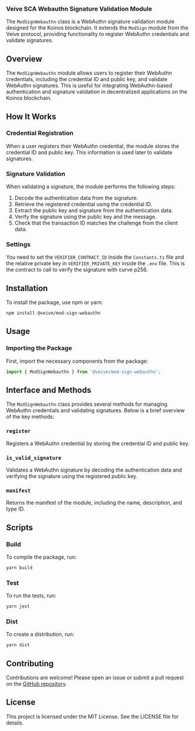 ### Veive SCA Webauthn Signature Validation Module

The `ModSignWebauthn` class is a WebAuthn signature validation module designed for the Koinos blockchain. It extends the `ModSign` module from the Veive protocol, providing functionality to register WebAuthn credentials and validate signatures.

## Overview

The `ModSignWebauthn` module allows users to register their WebAuthn credentials, including the credential ID and public key, and validate WebAuthn signatures. This is useful for integrating WebAuthn-based authentication and signature validation in decentralized applications on the Koinos blockchain.

## How It Works

### Credential Registration

When a user registers their WebAuthn credential, the module stores the credential ID and public key. This information is used later to validate signatures.

### Signature Validation

When validating a signature, the module performs the following steps:
1. Decode the authentication data from the signature.
2. Retrieve the registered credential using the credential ID.
3. Extract the public key and signature from the authentication data.
4. Verify the signature using the public key and the message.
5. Check that the transaction ID matches the challenge from the client data.

### Settings

You need to set the `VERIFIER_CONTRACT_ID` inside the `Constants.ts` file and the relative private key in `VERIFIER_PRIVATE_KEY` inside the `.env` file.
This is the contract to call to verify the signature with curve p256.

## Installation

To install the package, use npm or yarn:

```bash
npm install @veive/mod-sign-webauthn
```

## Usage

### Importing the Package

First, import the necessary components from the package:

```typescript
import { ModSignWebauthn } from '@veive/mod-sign-webauthn';
```

## Interface and Methods

The `ModSignWebauthn` class provides several methods for managing WebAuthn credentials and validating signatures. Below is a brief overview of the key methods:

### `register`
Registers a WebAuthn credential by storing the credential ID and public key.

### `is_valid_signature`
Validates a WebAuthn signature by decoding the authentication data and verifying the signature using the registered public key.

### `manifest`
Returns the manifest of the module, including the name, description, and type ID.

## Scripts

### Build

To compile the package, run:

```bash
yarn build
```

### Test

To run the tests, run:

```bash
yarn jest
```

### Dist

To create a distribution, run:

```bash
yarn dist
```

## Contributing

Contributions are welcome! Please open an issue or submit a pull request on the [GitHub repository](https://github.com/veiveprotocol).

## License

This project is licensed under the MIT License. See the LICENSE file for details.